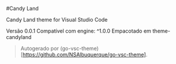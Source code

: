 #Candy Land

Candy Land theme for Visual Studio Code

Versão 0.0.1
Compatível com engine: ^1.0.0
Empacotado em theme-candyland

> Autogerado por (go-vsc-theme)[https://github.com/NSAlbuquerque/go-vsc-theme].